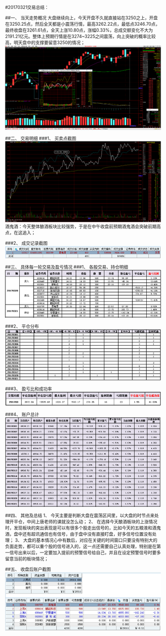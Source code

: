 ﻿#20170321交易总结： 

##一、	当天走势概况
大盘继续向上，今天开盘不久就直接站在3250之上，开盘在3250.25点，然后全天都是小震荡行情，最高3262.22点，最低点3246.70点，最终收盘在3261.61点，全天上涨10.80点，涨幅0.33%，总成交额变化不大为2191.21亿元。整体上预期行情是在3274~3225之间震荡，向上突破的概率比较高，明天盘中的支撑要留意3250的情况；
![](20170321.A.dp.png)

##二、	交易明细
###1、	买卖点截图
![](20170321.B.1.png)
酒鬼酒：今天整体酿酒板块比较强势，于是在中午收盘前预期酒鬼酒会突破前期高点，在这追入；






###2、	成交记录截图
![](20170321.C1.cj.png)


##三、	具体每一轮交易及盈亏情况
###1、	各股交易、持仓明细
![](20170321.C2.cc.png) 

###2、	平仓分布
![](20170321.C3.pc.png)

###3、	盈亏比和成功率
![](20170321.C4.cgl.png) 

###4、	账户总计
![](20170321.C5.zj.png)


##四、	其他及总结
1、	今天主要是判断大盘在震荡区间里，以大盘的时节点来处理开平仓，中间上唐老师的课就没怎么动；
2、	在选择今天酿酒板块的上涨情况时，发现板块的突出表现是可以有很多个股走出信号的，比如今天的五粮液和酒鬼酒，盘中还有超讯通信也有信号，由于盘中没有直接盯盘，好多信号位置没有处理；
3、	大盘的基本情况心中有数后，对应在关键的时间窗口只要没有特别大的负面走势，都可以重个股的信号进入的，这一点还需要自己认真处理，特别是在第一信号出来以后，一定要加入提前的预警信号给自己，并且在设定预警信号时要多留意当前的板块情况；















 

##五、	收盘后账户截图
![](20170321.C6.zh.png)